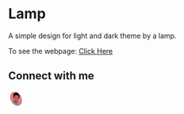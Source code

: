 # Lamp

A simple design for light and dark theme by a lamp.

To see the webpage: [Click Here](https://akshatmittal61.github.io/lamp)

## Connect with me

<a href="https://akshatmittal61.github.io/akshatmittal61"><img src="https://raw.githubusercontent.com/akshatmittal61/akshatmittal61/master/src/images/favicon.png" width="32" height="32" alt="Akshat Mittal" /></a>
